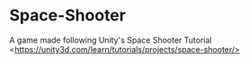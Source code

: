 # Space-Shooter
A game made following Unity's Space Shooter Tutorial &lt;https://unity3d.com/learn/tutorials/projects/space-shooter/>

